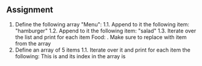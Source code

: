 ## Assignment

1. Define the following array "Menu":
    1.1. Append to it the following item: "hamburger"
    1.2. Append to it the following item: "salad"
    1.3. Iterate over the list and print for each item Food: <Food name>. Make sure to replace <Food name> with item from the array
2. Define an array of 5 items
    1.1. Iterate over it and print for each item the following: This is <ITEM> and its index in the array is <INDEX>